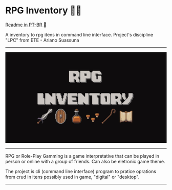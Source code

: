 # RPG Inventory 🎒👾

[Readme in PT-BR 📃](https://github.com/alissonalbuquerque/rpg-inventory/blob/main/README_PT_BR.md)

A inventory to rpg itens in command line interface. Project's discipline "LPC" from ETE - Ariano Suassuna

<hr>

![inventory image ilustative](https://github.com/alissonalbuquerque/rpg-inventory/blob/main/readme_assets/cover.png)

<hr>

RPG or Role-Play Gamming is a game interpretative that can be played in person or online with a group of friends. Can also be eletronic game theme.

The project is cli (command line interface) program to pratice oprations from crud in itens possibly used in game, "digital" or "desktop".

<hr>